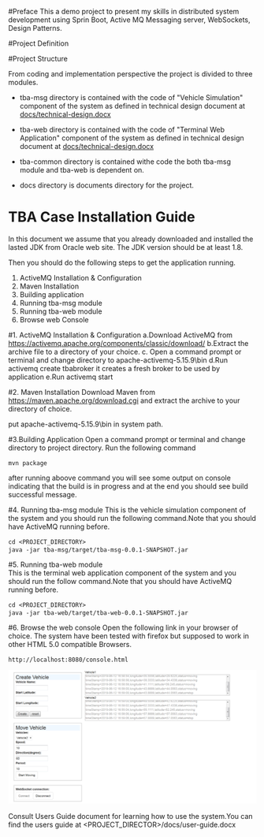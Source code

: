 #Preface 
This a demo project to present my skills in distributed system development using Sprin Boot, Active MQ Messaging server, WebSockets, Design Patterns.

#Project Definition

#Project Structure
 
 From coding and implementation perspective the project is divided to three modules.

   - tba-msg directory is contained with the code of "Vehicle Simulation" component of the system as defined in technical 
    design document at  [docs/technical-design.docx](docs/technical-design.docx)
    
   - tba-web directory is contained with the code of "Terminal Web Application" component of the system as defined in technical 
     design document at  [docs/technical-design.docx](docs/technical-design.docx)
   - tba-common directory is contained withe code the both tba-msg module and tba-web is dependent on.
   - docs directory is documents directory for the project.    

# TBA Case Installation Guide
In this document we assume that you already downloaded and  installed
the lasted JDK from Oracle web site. The JDK version should be at least 1.8.

Then you should do the following steps to get the application running.

1. ActiveMQ Installation & Configuration
2. Maven Installation
3. Building application
4. Running tba-msg module
5. Running tba-web module
6. Browse web Console

#1. ActiveMQ Installation & Configuration
    a.Download ActiveMQ from https://activemq.apache.org/components/classic/download/
    b.Extract the archive file to a directory of your choice.
    c. Open a command prompt or terminal and change directory to
        apache-activemq-5.15.9\bin
    d.Run activemq create tbabroker
        it creates a fresh broker to be used by application
    e.Run activemq start
    
#2. Maven Installation
Download Maven from https://maven.apache.org/download.cgi and extract the archive to your 
directory of choice.

put apache-activemq-5.15.9\bin in system path.

#3.Building Application 
   Open a command prompt or terminal and change directory 
   to project directory. Run the following command
    
    mvn package   
         
   after running aboove command you will see some output on console indicating that
   the build is in progress and at the end you should see build successful message.
        
#4. Running tba-msg module
   This is the vehicle simulation component of the system and you should run the following command.Note that you should have ActiveMQ running before.
    
    cd <PROJECT_DIRECTORY> 
    java -jar tba-msg/target/tba-msg-0.0.1-SNAPSHOT.jar
         
#5. Running tba-web module     
   This is the terminal web application component of the system and you should run the follow command.Note that you should have ActiveMQ running before.
   
    cd <PROJECT_DIRECTORY>
    java -jar tba-web/target/tba-web-0.0.1-SNAPSHOT.jar

#6. Browse the web console
   Open the following link in your browser of choice. The system have been tested with firefox but supposed 
   to work in other HTML 5.0 compatible Browsers.
    
    http://localhost:8080/console.html
    
   ![alt text](docs/console.png)
    
   Consult Users Guide document for learning how to use the system.You can find the users guide at
   <PROJECT_DIRECTOR>/docs/user-guide.docx    
